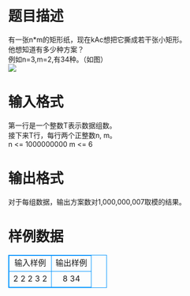 # 

 
 # 题目描述 
有一张n*m的矩形纸，现在kAc想把它撕成若干张小矩形。<BR>他想知道有多少种方案？<BR>例如n=3,m=2,有34种。（如图）<BR><img src="/source/joyoi/tyvj-1942/img/aHR0cDovL3d3dy5qb3lvaS5jbi9wcm9ibGVtL3R5dmotMTk0Mi9Qcm9ibGVtSW1nL3AxOTQyLmpwZw==.jpg" border=0 align=middle> 

 
 # 输入格式 
第一行是一个整数T表示数据组数。<BR>接下来T行，每行两个正整数n,&nbsp;m。<BR>n&nbsp;&lt;=&nbsp;1000000000&nbsp;m&nbsp;&lt;=&nbsp;6 

 
 # 输出格式 
对于每组数据，输出方案数对1,000,000,007取模的结果。 
# 样例数据
<style>
        table,table tr th, table tr td { border:1px solid #0094ff; }
        table { width: 200px; min-height: 25px; line-height: 25px; text-align: center; border-collapse: collapse;}   
    </style>
<table>
	<tr>
		<td>输入样例</td>
		<td>输出样例</td>
	</tr>
<tr><td>2
2 2
3 2</td><td>8
34
</td></tr></table>
